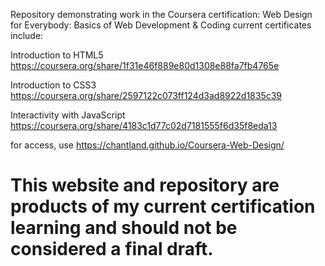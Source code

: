 Repository demonstrating work in the Coursera certification: Web Design for Everybody: Basics of Web Development & Coding
current certificates include:

Introduction to HTML5 https://coursera.org/share/1f31e46f889e80d1308e88fa7fb4765e

Introduction to CSS3 https://coursera.org/share/2597122c073ff124d3ad8922d1835c39

Interactivity with JavaScript https://coursera.org/share/4183c1d77c02d7181555f6d35f8eda13

for access, use https://chantland.github.io/Coursera-Web-Design/
# This website and repository are products of my current certification learning and should not be considered a final draft.
